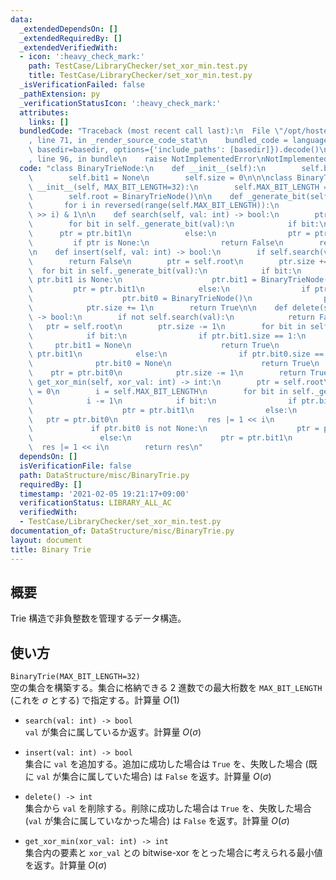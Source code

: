 ```yaml
---
data:
  _extendedDependsOn: []
  _extendedRequiredBy: []
  _extendedVerifiedWith:
  - icon: ':heavy_check_mark:'
    path: TestCase/LibraryChecker/set_xor_min.test.py
    title: TestCase/LibraryChecker/set_xor_min.test.py
  _isVerificationFailed: false
  _pathExtension: py
  _verificationStatusIcon: ':heavy_check_mark:'
  attributes:
    links: []
  bundledCode: "Traceback (most recent call last):\n  File \"/opt/hostedtoolcache/Python/3.9.6/x64/lib/python3.9/site-packages/onlinejudge_verify/documentation/build.py\"\
    , line 71, in _render_source_code_stat\n    bundled_code = language.bundle(stat.path,\
    \ basedir=basedir, options={'include_paths': [basedir]}).decode()\n  File \"/opt/hostedtoolcache/Python/3.9.6/x64/lib/python3.9/site-packages/onlinejudge_verify/languages/python.py\"\
    , line 96, in bundle\n    raise NotImplementedError\nNotImplementedError\n"
  code: "class BinaryTrieNode:\n    def __init__(self):\n        self.bit0 = None\n\
    \        self.bit1 = None\n        self.size = 0\n\n\nclass BinaryTrie:\n    def\
    \ __init__(self, MAX_BIT_LENGTH=32):\n        self.MAX_BIT_LENGTH = MAX_BIT_LENGTH\n\
    \        self.root = BinaryTrieNode()\n\n    def _generate_bit(self, val):\n \
    \       for i in reversed(range(self.MAX_BIT_LENGTH)):\n            yield (val\
    \ >> i) & 1\n\n    def search(self, val: int) -> bool:\n        ptr = self.root\n\
    \        for bit in self._generate_bit(val):\n            if bit:\n          \
    \      ptr = ptr.bit1\n            else:\n                ptr = ptr.bit0\n   \
    \         if ptr is None:\n                return False\n        return True\n\
    \n    def insert(self, val: int) -> bool:\n        if self.search(val):\n    \
    \        return False\n        ptr = self.root\n        ptr.size += 1\n      \
    \  for bit in self._generate_bit(val):\n            if bit:\n                if\
    \ ptr.bit1 is None:\n                    ptr.bit1 = BinaryTrieNode()\n       \
    \         ptr = ptr.bit1\n            else:\n                if ptr.bit0 is None:\n\
    \                    ptr.bit0 = BinaryTrieNode()\n                ptr = ptr.bit0\n\
    \            ptr.size += 1\n        return True\n\n    def delete(self, val: int)\
    \ -> bool:\n        if not self.search(val):\n            return False\n     \
    \   ptr = self.root\n        ptr.size -= 1\n        for bit in self._generate_bit(val):\n\
    \            if bit:\n                if ptr.bit1.size == 1:\n               \
    \     ptr.bit1 = None\n                    return True\n                ptr =\
    \ ptr.bit1\n            else:\n                if ptr.bit0.size == 1:\n      \
    \              ptr.bit0 = None\n                    return True\n            \
    \    ptr = ptr.bit0\n            ptr.size -= 1\n        return True\n\n    def\
    \ get_xor_min(self, xor_val: int) -> int:\n        ptr = self.root\n        res\
    \ = 0\n        i = self.MAX_BIT_LENGTH\n        for bit in self._generate_bit(xor_val):\n\
    \            i -= 1\n            if bit:\n                if ptr.bit1 is not None:\n\
    \                    ptr = ptr.bit1\n                else:\n                 \
    \   ptr = ptr.bit0\n                    res |= 1 << i\n            else:\n   \
    \             if ptr.bit0 is not None:\n                    ptr = ptr.bit0\n \
    \               else:\n                    ptr = ptr.bit1\n                  \
    \  res |= 1 << i\n        return res\n"
  dependsOn: []
  isVerificationFile: false
  path: DataStructure/misc/BinaryTrie.py
  requiredBy: []
  timestamp: '2021-02-05 19:21:17+09:00'
  verificationStatus: LIBRARY_ALL_AC
  verifiedWith:
  - TestCase/LibraryChecker/set_xor_min.test.py
documentation_of: DataStructure/misc/BinaryTrie.py
layout: document
title: Binary Trie
---
```


## 概要
Trie 構造で非負整数を管理するデータ構造。

## 使い方
`BinaryTrie(MAX_BIT_LENGTH=32)`  
空の集合を構築する。集合に格納できる 2 進数での最大桁数を `MAX_BIT_LENGTH` (これを $\sigma$ とする) で指定する。計算量 $O(1)$

- `search(val: int) -> bool`  
`val` が集合に属しているか返す。計算量 $O(\sigma)$

- `insert(val: int) -> bool`  
集合に `val` を追加する。追加に成功した場合は `True` を、失敗した場合 (既に `val` が集合に属していた場合) は `False` を返す。計算量 $O(\sigma)$

- `delete() -> int`  
集合から `val` を削除する。削除に成功した場合は `True` を、失敗した場合 (`val` が集合に属していなかった場合) は `False` を返す。計算量 $O(\sigma)$

- `get_xor_min(xor_val: int) -> int`  
集合内の要素と `xor_val` との bitwise-xor をとった場合に考えられる最小値を返す。計算量 $O(\sigma)$
